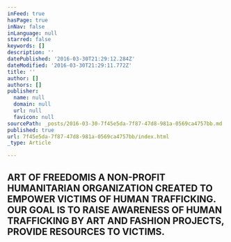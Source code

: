 ```yaml
---
inFeed: true
hasPage: true
inNav: false
inLanguage: null
starred: false
keywords: []
description: ''
datePublished: '2016-03-30T21:29:12.284Z'
dateModified: '2016-03-30T21:29:11.772Z'
title: ''
author: []
authors: []
publisher:
  name: null
  domain: null
  url: null
  favicon: null
sourcePath: _posts/2016-03-30-7f45e5da-7f87-47d8-981a-0569ca4757bb.md
published: true
url: 7f45e5da-7f87-47d8-981a-0569ca4757bb/index.html
_type: Article

---
```

## **ART OF FREEDOM**IS A NON-PROFIT HUMANITARIAN ORGANIZATION CREATED TO EMPOWER VICTIMS OF HUMAN TRAFFICKING. OUR GOAL IS TO RAISE AWARENESS OF HUMAN TRAFFICKING BY ART AND FASHION PROJECTS, PROVIDE RESOURCES TO VICTIMS.
